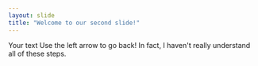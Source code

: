 ```yaml
---
layout: slide
title: "Welcome to our second slide!"
---
```

Your text
Use the left arrow to go back!
In fact, I haven't really understand all of these steps.
